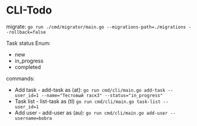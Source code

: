 # CLI-Todo


migrate: ```go run ./cmd/migrator/main.go --migrations-path=./migrations --rollback=false```


Task status Enum:
* new
* in_progress
* completed


commands:
* Add task - add-task as (at): ```go run cmd/cli/main.go add-task --user_id=1 --name="Тестовый таск3" --status="in_progress"```
* Task list - list-task as (tl) ```go run cmd/cli/main.go task-list --user_id=1```
* Add user - add-user as (au): ```go run cmd/cli/main.go add-user --username=bobra```